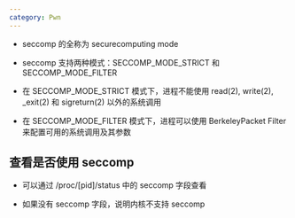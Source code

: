 ```yaml
---
category: Pwn
---
```


- seccomp 的全称为 securecomputing mode



- seccomp 支持两种模式：SECCOMP_MODE_STRICT 和 SECCOMP_MODE_FILTER



- 在 SECCOMP_MODE_STRICT 模式下，进程不能使用 read(2), write(2), _exit(2) 和 sigreturn(2) 以外的系统调用



- 在 SECCOMP_MODE_FILTER 模式下，进程可以使用 BerkeleyPacket Filter 来配置可用的系统调用及其参数

## 查看是否使用 seccomp

- 可以通过 /proc/[pid]/status 中的 seccomp 字段查看



- 如果没有 seccomp 字段，说明内核不支持 seccomp